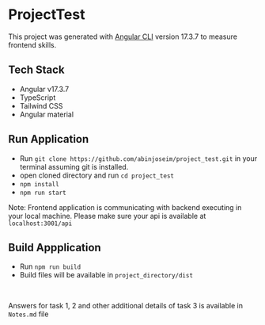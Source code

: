 # ProjectTest

This project was generated with [Angular CLI](https://github.com/angular/angular-cli) version 17.3.7 to measure frontend skills.

## Tech Stack

- Angular v17.3.7
- TypeScript
- Tailwind CSS
- Angular material

## Run Application

- Run `git clone https://github.com/abinjoseim/project_test.git` in your terminal assuming git is installed.
- open cloned directory and run `cd project_test`
- `npm install`
- `npm run start`

Note: Frontend application is communicating with backend executing in your local machine. Please make sure your api is available at `localhost:3001/api`

## Build Appplication

- Run `npm run build`
- Build files will be available in `project_directory/dist`

<br />

Answers for task 1, 2 and other additional details of task 3 is available in `Notes.md` file

